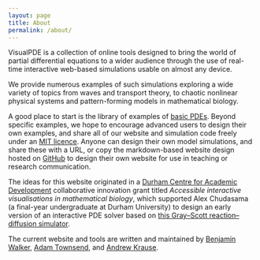 ```yaml
---
layout: page
title: About
permalink: /about/
---
```


VisualPDE is a collection of online tools designed to bring the world of partial differential equations to a wider audience through the use of real-time interactive web-based simulations usable on almost any device. 

We provide numerous examples of such simulations exploring a wide variety of topics from waves and transport theory, to chaotic nonlinear physical systems and pattern-forming models in mathematical biology. 

A good place to start is the library of examples of [basic PDEs](/basic-pdes). Beyond specific examples, we hope to encourage advanced users to design their own examples, and share all of our website and simulation code freely under an [MIT licence](https://github.com/Pecnut/visual-pde/blob/main/LICENSE.md). Anyone can design their own model simulations, and share these with a URL, or copy the markdown-based website design hosted on [GitHub](https://github.com/Pecnut/visual-pde) to design their own website for use in teaching or research communication.

The ideas for this website originated in a [Durham Centre for Academic Development](https://www.durham.ac.uk/departments/centres/academic-development/) collaborative innovation grant titled *Accessible interactive visualisations in mathematical biology*, which supported Alex Chudasama (a final-year undergraduate at Durham University) to design an early version of an interactive PDE solver based on [this Gray–Scott reaction–diffusion simulator](https://pmneila.github.io/jsexp/grayscott/). 

The current website and tools are written and maintained by [Benjamin Walker](https://benjaminwalker.info/), [Adam Townsend](https://adamtownsend.com/), and [Andrew Krause](https://www.andrewkrause.org/).
